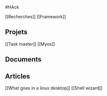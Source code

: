 #HAck

[[Recherches]]
[[Framework]]


## Projets
[[Task master]]
[[Myos]]

## Documents

## Articles
[[What goes in a linux desktop]]
[[Shell wizard]]


